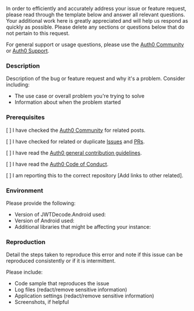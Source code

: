 In order to efficiently and accurately address your issue or feature request, please read through the template below and answer all relevant questions. Your additional work here is greatly appreciated and will help us respond as quickly as possible. Please delete any sections or questions below that do not pertain to this request.

For general support or usage questions, please use the [Auth0 Community](https://community.auth0.com/) or [Auth0 Support](https://support.auth0.com.).

### Description

Description of the bug or feature request and why it's a problem. Consider including:

- The use case or overall problem you're trying to solve
- Information about when the problem started

### Prerequisites

[ ] I have checked the [Auth0 Community](https://community.auth0.com/) for related posts.

[ ] I have checked for related or duplicate [Issues](https://github.com/auth0/REPO-NAME/issues) and [PRs](https://github.com/auth0/REPO-NAME/pulls).

[ ] I have read the [Auth0 general contribution guidelines](https://github.com/auth0/open-source-template/blob/master/GENERAL-CONTRIBUTING.md).

[ ] I have read the [Auth0 Code of Conduct](https://github.com/auth0/open-source-template/blob/master/CODE-OF-CONDUCT.md).

[ ] I am reporting this to the correct repository [Add links to other related].

### Environment

Please provide the following:

- Version of JWTDecode.Android used:
- Version of Android used:
- Additional libraries that might be affecting your instance:

### Reproduction

Detail the steps taken to reproduce this error and note if this issue can be reproduced consistently or if it is intermittent.

Please include:

- Code sample that reproduces the issue
- Log files (redact/remove sensitive information)
- Application settings (redact/remove sensitive information)
- Screenshots, if helpful
